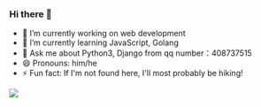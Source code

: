 ### Hi there 👋 

- 🔭 I’m currently working on web development
- 🌱 I’m currently learning JavaScript, Golang
- 💬 Ask me about Python3, Django from qq number：408737515
- 😄 Pronouns: him/he
- ⚡ Fun fact: If I'm not found here, I'll most probably be hiking!

<img src="https://github-readme-stats.vercel.app/api?username=xhongc&show_icons=false">
